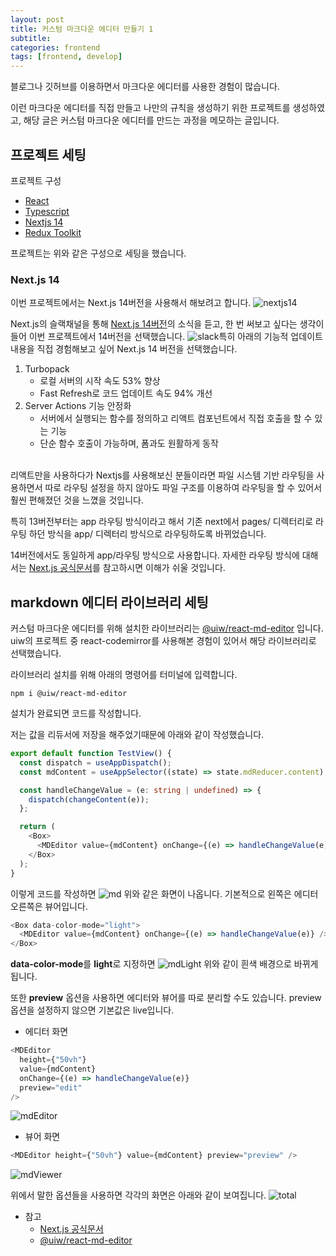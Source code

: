 ```yaml
---
layout: post
title: 커스텀 마크다운 에디터 만들기 1
subtitle:
categories: frontend
tags: [frontend, develop]
---
```


블로그나 깃허브를 이용하면서 마크다운 에디터를 사용한 경험이 많습니다.

이런 마크다운 에디터를 직접 만들고 나만의 규칙을 생성하기 위한 프로젝트를 생성하였고, 해당 글은 커스텀 마크다운 에디터를 만드는 과정을 메모하는 글입니다.

## 프로젝트 세팅

프로젝트 구성

- [React](https://react.dev/learn/start-a-new-react-project)
- [Typescript](https://www.typescriptlang.org/download)
- [Nextjs 14](https://nextjs.org/blog/next-14)
- [Redux Toolkit](https://redux-toolkit.js.org/introduction/getting-started)

프로젝트는 위와 같은 구성으로 세팅을 했습니다.

### Next.js 14

이번 프로젝트에서는 Next.js 14버전을 사용해서 해보려고 합니다.
![nextjs14](https://github.com/dbdpfls/dbdpfls.github.io/assets/103565462/a23a4fab-4ed1-4e1f-90ab-96696b6a37c4)

Next.js의 슬랙채널을 통해 [Next.js 14버전](https://nextjs.org/blog/next-14)의 소식을 듣고,
한 번 써보고 싶다는 생각이 들어 이번 프로젝트에서 14버전을 선택했습니다.
![slack](https://github.com/dbdpfls/dbdpfls.github.io/assets/103565462/50286758-dfa5-4751-adf6-70a2787553de)특히 아래의 기능적 업데이트 내용을 직접 경험해보고 싶어 Next.js 14 버전을 선택했습니다.

1. Turbopack
   - 로컬 서버의 시작 속도 53% 향상
   - Fast Refresh로 코드 업데이트 속도 94% 개선
2. Server Actions 기능 안정화
   - 서버에서 실행되는 함수를 정의하고 리액트 컴포넌트에서 직접 호출을 할 수 있는 기능
   - 단순 함수 호출이 가능하며, 폼과도 원활하게 동작

<br/>리액트만을 사용하다가 Nextjs를 사용해보신 분들이라면 파일 시스템 기반 라우팅을 사용하면서 따로 라우팅 설정을 하지 않아도 파일 구조를 이용하여 라우팅을 할 수 있어서 훨씬 편해졌던 것을 느꼈을 것입니다.

특히 13버전부터는 app 라우팅 방식이라고 해서 기존 next에서 pages/ 디렉터리로 라우팅 하던 방식을 app/ 디렉터리 방식으로
라우팅하도록 바뀌었습니다.

14버전에서도 동일하게 app/라우팅 방식으로 사용합니다. 자세한 라우팅 방식에 대해서는
[Next.js 공식문서](https://nextjs.org/docs/app/building-your-application/routing)를 참고하시면 이해가 쉬울 것입니다.

## markdown 에디터 라이브러리 세팅

커스텀 마크다운 에디터를 위해 설치한 라이브러리는 [@uiw/react-md-editor](https://www.npmjs.com/package/@uiw/react-md-editor) 입니다.
uiw의 프로젝트 중 react-codemirror를 사용해본 경험이 있어서 해당 라이브러리로 선택했습니다.

라이브러리 설치를 위해 아래의 명령어를 터미널에 입력합니다.

```
npm i @uiw/react-md-editor
```

설치가 완료되면 코드를 작성합니다.

저는 값을 리듀서에 저장을 해주었기때문에 아래와 같이 작성했습니다.

```typescript
export default function TestView() {
  const dispatch = useAppDispatch();
  const mdContent = useAppSelector((state) => state.mdReducer.content);

  const handleChangeValue = (e: string | undefined) => {
    dispatch(changeContent(e));
  };

  return (
    <Box>
      <MDEditor value={mdContent} onChange={(e) => handleChangeValue(e)} />
    </Box>
  );
}
```

이렇게 코드를 작성하면
![md](https://github.com/dbdpfls/dbdpfls.github.io/assets/103565462/094ab08f-66ac-47f5-937b-7203dacd2070)
위와 같은 화면이 나옵니다.
기본적으로 왼쪽은 에디터 오른쪽은 뷰어입니다.

```typescript
<Box data-color-mode="light">
  <MDEditor value={mdContent} onChange={(e) => handleChangeValue(e)} />
</Box>
```

**data-color-mode**를 **light**로 지정하면
![mdLight](https://github.com/dbdpfls/dbdpfls.github.io/assets/103565462/c828eafb-128f-403d-bd49-ea853e603970)
위와 같이 흰색 배경으로 바뀌게 됩니다.

또한 **preview** 옵션을 사용하면 에디터와 뷰어를 따로 분리할 수도 있습니다.
preview 옵션을 설정하지 않으면 기본값은 live입니다.

- 에디터 화면

```typescript
<MDEditor
  height={"50vh"}
  value={mdContent}
  onChange={(e) => handleChangeValue(e)}
  preview="edit"
/>
```

![mdEditor](https://github.com/dbdpfls/dbdpfls.github.io/assets/103565462/36c51e3c-6e29-4880-88b9-7acd916a880e)

- 뷰어 화면

```typescript
<MDEditor height={"50vh"} value={mdContent} preview="preview" />
```

![mdViewer](https://github.com/dbdpfls/dbdpfls.github.io/assets/103565462/926029fe-0a7f-419c-97cc-e0426e1eff33)

위에서 말한 옵션들을 사용하면 각각의 화면은 아래와 같이 보여집니다.
![total](https://github.com/dbdpfls/dbdpfls.github.io/assets/103565462/8f85af61-53f1-4682-8d20-2b386bd45636)

- 참고
  - [Next.js 공식문서](https://nextjs.org/docs/app/building-your-application/routing)
  - [@uiw/react-md-editor](https://www.npmjs.com/package/@uiw/react-md-editor)
